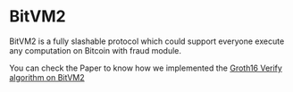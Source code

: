 # BitVM2

BitVM2 is a fully slashable protocol which could support everyone execute any computation on Bitcoin with fraud module.

You can check the Paper to know how we implemented the [Groth16 Verify algorithm on BitVM2](https://github.com/fiamma-chain/BitVM2-groth16-specification/blob/main/main.pdf)